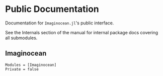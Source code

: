 # Public Documentation

Documentation for `Imaginocean.jl`'s public interface.

See the Internals section of the manual for internal package docs covering all submodules.

## Imaginocean

```@autodocs
Modules = [Imaginocean]
Private = false
```
